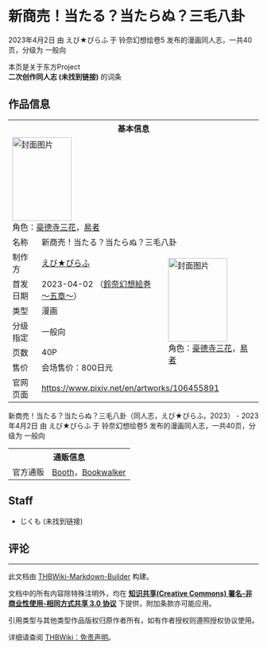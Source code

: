 # 新商売！当たる？当たらぬ？三毛八卦

<!-- source html: G:\repos\THBWiki-Markdown-Builder\THBWikiMarkdown\Temp\main\8\88\ns0%3A%E6%96%B0%E5%95%86%E5%A3%B2%EF%BC%81%E5%BD%93%E3%81%9F%E3%82%8B%EF%BC%9F%E5%BD%93%E3%81%9F%E3%82%89%E3%81%AC%EF%BC%9F%E4%B8%89%E6%AF%9B%E5%85%AB%E5%8D%A6.html -->

2023年4月2日 由 えび★ぴらふ 于 铃奈幻想绘卷5 发布的漫画同人志，一共40页，分级为 一般向

本页是关于东方Project  
 **二次创作同人志 (未找到链接)** 的词条

## 作品信息

<table><tbody><tr><th colspan="3">基本信息</th></tr><tr><td class="cover-artwork-mobile" colspan="2"><a href="./文件-新商売！当たる？当たらぬ？三毛八卦封面.jpg.md" class="image" title="封面图片"><img alt="封面图片" src="https://upload.thwiki.cc/thumb/e/ec/%E6%96%B0%E5%95%86%E5%A3%B2%EF%BC%81%E5%BD%93%E3%81%9F%E3%82%8B%EF%BC%9F%E5%BD%93%E3%81%9F%E3%82%89%E3%81%AC%EF%BC%9F%E4%B8%89%E6%AF%9B%E5%85%AB%E5%8D%A6%E5%B0%81%E9%9D%A2.jpg/119px-%E6%96%B0%E5%95%86%E5%A3%B2%EF%BC%81%E5%BD%93%E3%81%9F%E3%82%8B%EF%BC%9F%E5%BD%93%E3%81%9F%E3%82%89%E3%81%AC%EF%BC%9F%E4%B8%89%E6%AF%9B%E5%85%AB%E5%8D%A6%E5%B0%81%E9%9D%A2.jpg" decoding="async" loading="lazy" width="119" height="168" srcset="https://upload.thwiki.cc/thumb/e/ec/%E6%96%B0%E5%95%86%E5%A3%B2%EF%BC%81%E5%BD%93%E3%81%9F%E3%82%8B%EF%BC%9F%E5%BD%93%E3%81%9F%E3%82%89%E3%81%AC%EF%BC%9F%E4%B8%89%E6%AF%9B%E5%85%AB%E5%8D%A6%E5%B0%81%E9%9D%A2.jpg/178px-%E6%96%B0%E5%95%86%E5%A3%B2%EF%BC%81%E5%BD%93%E3%81%9F%E3%82%8B%EF%BC%9F%E5%BD%93%E3%81%9F%E3%82%89%E3%81%AC%EF%BC%9F%E4%B8%89%E6%AF%9B%E5%85%AB%E5%8D%A6%E5%B0%81%E9%9D%A2.jpg 1.5x, https://upload.thwiki.cc/thumb/e/ec/%E6%96%B0%E5%95%86%E5%A3%B2%EF%BC%81%E5%BD%93%E3%81%9F%E3%82%8B%EF%BC%9F%E5%BD%93%E3%81%9F%E3%82%89%E3%81%AC%EF%BC%9F%E4%B8%89%E6%AF%9B%E5%85%AB%E5%8D%A6%E5%B0%81%E9%9D%A2.jpg/238px-%E6%96%B0%E5%95%86%E5%A3%B2%EF%BC%81%E5%BD%93%E3%81%9F%E3%82%8B%EF%BC%9F%E5%BD%93%E3%81%9F%E3%82%89%E3%81%AC%EF%BC%9F%E4%B8%89%E6%AF%9B%E5%85%AB%E5%8D%A6%E5%B0%81%E9%9D%A2.jpg 2x" data-file-width="850" data-file-height="1200"></a><div class="cover-char">角色：<a href="./豪德寺三花.md" title="豪德寺三花">豪德寺三花</a>，<a href="./易者.md" title="易者">易者</a></div></td>
</tr><tr><td class="label">名称</td><td colspan="2"> 新商売！当たる？当たらぬ？三毛八卦 </td></tr><tr><td class="label">制作方</td><td><a href="./えび★ぴらふ.md" title="えび★ぴらふ">えび★ぴらふ</a></td><td class="cover-artwork" rowspan="6" style="min-width:168px;"><a href="./文件-新商売！当たる？当たらぬ？三毛八卦封面.jpg.md" class="image" title="封面图片"><img alt="封面图片" src="https://upload.thwiki.cc/thumb/e/ec/%E6%96%B0%E5%95%86%E5%A3%B2%EF%BC%81%E5%BD%93%E3%81%9F%E3%82%8B%EF%BC%9F%E5%BD%93%E3%81%9F%E3%82%89%E3%81%AC%EF%BC%9F%E4%B8%89%E6%AF%9B%E5%85%AB%E5%8D%A6%E5%B0%81%E9%9D%A2.jpg/119px-%E6%96%B0%E5%95%86%E5%A3%B2%EF%BC%81%E5%BD%93%E3%81%9F%E3%82%8B%EF%BC%9F%E5%BD%93%E3%81%9F%E3%82%89%E3%81%AC%EF%BC%9F%E4%B8%89%E6%AF%9B%E5%85%AB%E5%8D%A6%E5%B0%81%E9%9D%A2.jpg" decoding="async" loading="lazy" width="119" height="168" srcset="https://upload.thwiki.cc/thumb/e/ec/%E6%96%B0%E5%95%86%E5%A3%B2%EF%BC%81%E5%BD%93%E3%81%9F%E3%82%8B%EF%BC%9F%E5%BD%93%E3%81%9F%E3%82%89%E3%81%AC%EF%BC%9F%E4%B8%89%E6%AF%9B%E5%85%AB%E5%8D%A6%E5%B0%81%E9%9D%A2.jpg/178px-%E6%96%B0%E5%95%86%E5%A3%B2%EF%BC%81%E5%BD%93%E3%81%9F%E3%82%8B%EF%BC%9F%E5%BD%93%E3%81%9F%E3%82%89%E3%81%AC%EF%BC%9F%E4%B8%89%E6%AF%9B%E5%85%AB%E5%8D%A6%E5%B0%81%E9%9D%A2.jpg 1.5x, https://upload.thwiki.cc/thumb/e/ec/%E6%96%B0%E5%95%86%E5%A3%B2%EF%BC%81%E5%BD%93%E3%81%9F%E3%82%8B%EF%BC%9F%E5%BD%93%E3%81%9F%E3%82%89%E3%81%AC%EF%BC%9F%E4%B8%89%E6%AF%9B%E5%85%AB%E5%8D%A6%E5%B0%81%E9%9D%A2.jpg/238px-%E6%96%B0%E5%95%86%E5%A3%B2%EF%BC%81%E5%BD%93%E3%81%9F%E3%82%8B%EF%BC%9F%E5%BD%93%E3%81%9F%E3%82%89%E3%81%AC%EF%BC%9F%E4%B8%89%E6%AF%9B%E5%85%AB%E5%8D%A6%E5%B0%81%E9%9D%A2.jpg 2x" data-file-width="850" data-file-height="1200"></a><div class="cover-char">角色：<a href="./豪德寺三花.md" title="豪德寺三花">豪德寺三花</a>，<a href="./易者.md" title="易者">易者</a></div></td>
</tr><tr><td class="label">首发日期</td><td>2023-04-02&#160;（<a href="/展会作品列表?e=%E9%93%83%E5%A5%88%E5%B9%BB%E6%83%B3%E7%BB%98%E5%8D%B7%235">鈴奈幻想絵巻 ～五章～</a>）</td></tr><tr><td class="label">类型</td><td>漫画</td></tr><tr><td class="label">分级指定</td><td>一般向</td></tr><tr><td class="label">页数</td><td>40P</td></tr><tr><td class="label">售价</td><td>会场售价：800日元</td></tr>
<tr><td class="label">官网页面</td><td colspan="2"><a rel="nofollow" class="external free" href="https://www.pixiv.net/en/artworks/106455891">https://www.pixiv.net/en/artworks/106455891</a></td></tr></tbody></table>

新商売！当たる？当たらぬ？三毛八卦（同人志，えび★ぴらふ，2023） - 2023年4月2日 由 えび★ぴらふ 于 铃奈幻想绘卷5 发布的漫画同人志，一共40页，分级为 一般向

<table><tbody><tr><th colspan="3">通贩信息</th></tr><tr><td class="label">官方通贩</td><td colspan="2"><a rel="nofollow" class="external text" href="https://imijikumo36.booth.pm/items/4668850">Booth</a>，<a rel="nofollow" class="external text" href="https://bookwalker.jp/de9dc13bce-504c-4103-b511-c9aecf1ea476">Bookwalker</a></td></tr></tbody></table>



## Staff
- じくも (未找到链接)


## 评论




---

此文档由 [THBWiki-Markdown-Builder](https://github.com/Delsin-Yu/THBWiki-Markdown-Builder) 构建。

文档中的所有内容除特殊注明外，均在 [**知识共享(Creative Commons) 署名-非商业性使用-相同方式共享 3.0 协议**](https://creativecommons.org/licenses/by-sa/3.0/deed.zh-hans) 下提供，附加条款亦可能应用。

引用类型与其他类型作品版权归原作者所有，如有作者授权则遵照授权协议使用。

详细请查阅 [THBWiki：免责声明](https://thbwiki.cc/THBWiki:%E5%85%8D%E8%B4%A3%E5%A3%B0%E6%98%8E)。

